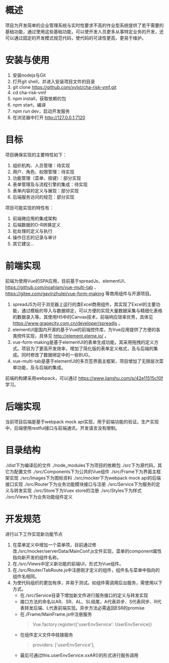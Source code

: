 # 概述
项目为开发简单的企业管理系统与实时性要求不高的作业型系统提供了若干需要的基础功能，通过使用这些基础功能，可以使开发人员更多从事特定业务的开发，还可以通过固定的开发模式规范代码，使代码的可读性更高，更易于维护。

# 安装与使用
1. 安装nodejs与Git
1. 打开git shell，并进入安装项目文件的目录
1. git clone https://github.com/xylxt/cha-risk-vmf.git
1. cd cha-risk-vmf
1. npm install，获取依赖的包
1. npm start，编译
1. npm run dev，启动开发服务
1. 在浏览器中打开 http://127.0.0.1:7120

# 目标
项目确保实现的主要特性如下：
1. 组织机构、人员管理：待实现
1. 用户、角色、权限管理：待实现
1. 功能管理（菜单、按键）：部分实现
1. 表单管理及与流程引擎的集成：待实现
1. 表单内容的定义与展现：部分实现
1. 后端服务访问的规范：部分实现

项目可能实现的特性有：
1. 前端微应用的集成架构
1. 后端数据的O-R转换定义
1. 批处理的定义与执行
1. 操作日志的记录与审计
1. 其它建议...

# 前端实现
前端为使用Vue的SPA应用，目前基于spreadJs、elementUI、https://github.com/noahlam/vue-multi-tab 、https://gitee.com/gavinzhulei/vue-form-making 等商用组件与开源项目。
1. spreadJS为可于浏览器上运行的类Excel商用组件，其实现了Excel的主要功能，通过模板的导入与数据绑定，可以方便的实现大量数据采集与精细化表格的数据录入等。其使用H5中的Canvas技术，前端响应效率优秀，具体见 https://www.grapecity.com.cn/developer/spreadjs 。
1. elementUI是国内开源的基于Vue的前端控件库，为Vue应用提供了方便的各类控件实现，具体见 http://element.eleme.io/ 。
1. vue-form-making是基于elementUI的表单生成功能，其采用拖拽的定义方式。项目为了更高开发效率，增加了简化版的表单定义格式，及与后端的集成。同时修改了数据绑定中的一些BUG。
1. vue-multi-tab是基于elementUI的多页签界面主框架，项目增加了无限层次菜单功能，及与后端的集成。

前端的构建采用webpack，可以通过 https://www.jianshu.com/p/42e11515c10f 学习。

# 后端实现
当前项目后端是基于webpack mock api实现，用于前端功能的验证。生产实现中，后端使用restful接口与前端通讯，开发语言没有限制。

# 目录结构
./dist下为编译后的文件
./node_modules下为项目的依赖包
./src下为源代码，其它为配置文件
./src/Components下为公共的Vue组件
./src/Frame下为界面主框架实现
./src/Images下为图标资料
./src/mocker下为webpack mock api的后端接口实现
./src/Router下为业务功能模块接口与注册
./src/Service下为服务的定义与转发实现
./src/Store下为Vuex store的注册
./src/Styles下为样式
./src/Views下为业务功能组件定义

# 开发规范
进行以下工作实现新功能节点
1. 在菜单定义中增加一个菜单项，目前通过修改./src/mocker/serverData/MainConf.js文件实现，菜单的component属性指向新开发的组件名称。
1. 在./src/Views中定义新功能的前端UI，形式为Vue组件。
1. 在./src/Router/TabRoute.js中注册刚才定义的组件，组件名与菜单中指向的组件名相同。
1. 为使代码组织的更加有序，并易于测试。如组件需调用后台服务，需使用以下方式。
   * 在./src/Service目录下增加新文件进行服务接口的定义与转发实现
   * 接口方法的命名以AR、SR、AL、SL结尾，A代表异步、S代表同步、R代表转发后端、L代表前端实现。异步方法必需返回ES6的promise
   * 在./Frame/MainFrame.js中注册服务
      >Vue.factory.register({'userEnvService': UserEnvService})
   * 在组件定义文件中挂接服务
      >providers: ['userEnvService'],
   * 最后可通过this.userEnvService.xxAR()的形式进行服务调用
